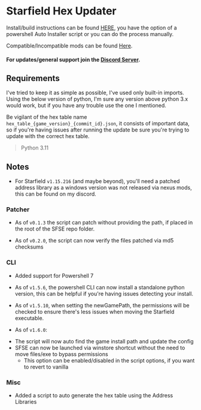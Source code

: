 # Starfield Hex Updater

Install/build instructions can be found [HERE](https://github.com/gazzamc/starfield_hex_updater/tree/main/docs), you have the option of a powershell Auto Installer script or you can do the process manually.

Compatible/Incompatible mods can be found [Here](https://github.com/gazzamc/starfield_hex_updater/blob/main/docs/compatibility/README.md).

#### For updates/general support join the [Discord Server](https://discord.gg/848DXDetUq).

## Requirements
I've tried to keep it as simple as possible, I've used only built-in imports. Using the below version of python, I'm sure any version above python 3.x would work, but if you have any trouble use the one I mentioned.

Be vigilant of the hex table name `hex_table_{game_version}_{commit_id}.json`, it consists of important data, so if you're having issues after running the update be sure you're trying to update with the correct hex table.

> Python 3.11 

## Notes

* For Starfield `v1.15.216` (and maybe beyond), you'll need a patched address library as a windows version was not released via nexus mods, this can be found on my discord.

### Patcher
* As of `v0.1.3` the script can patch without providing the path, if placed in the root of the SFSE repo folder.

* As of `v0.2.0`, the script can now verify the files patched via md5 checksums

### CLI

* Added support for Powershell 7

* As of `v1.5.6`, the powershell CLI can now install a standalone python version, this can be helpful if you're having issues detecting your install.

* As of `v1.5.10`, when setting the newGamePath, the permissions will be checked to ensure there's less issues when moving the Starfield executable.

* As of `v1.6.0`:
 - The script will now auto find the game install path and update the config
 - SFSE can now be launched via winstore shortcut without the need to move files/exe to bypass permissions
   - This option can be enabled/disabled in the script options, if you want to revert to vanilla

### Misc

* Added a script to auto generate the hex table using the Address Libraries
